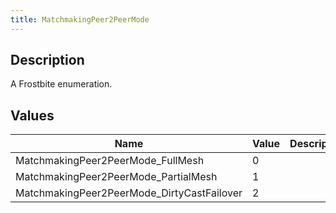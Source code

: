 ```yaml
---
title: MatchmakingPeer2PeerMode
---
```

## Description

A Frostbite enumeration.

## Values

| Name                                        | Value | Description |
| ------------------------------------------- | ----- | ----------- |
| MatchmakingPeer2PeerMode\_FullMesh          | 0     |             |
| MatchmakingPeer2PeerMode\_PartialMesh       | 1     |             |
| MatchmakingPeer2PeerMode\_DirtyCastFailover | 2     |             |
